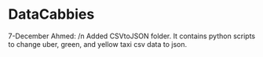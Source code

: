 # DataCabbies

7-December Ahmed: /n
Added CSVtoJSON folder. It contains python scripts to change uber, green, and yellow taxi csv data to json.

